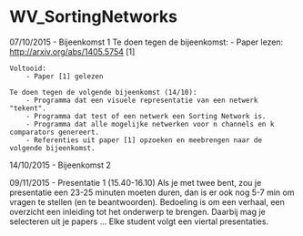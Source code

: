 # WV_SortingNetworks

07/10/2015 - Bijeenkomst 1
	Te doen tegen de bijeenkomst:
		- Paper lezen: http://arxiv.org/abs/1405.5754 [1]

	Voltooid:
		- Paper [1] gelezen

	Te doen tegen de volgende bijeenkomst (14/10):
		- Programma dat een visuele representatie van een netwerk "tekent".
		- Programma dat test of een netwerk een Sorting Network is.
		- Programma dat alle mogelijke netwerken voor n channels en k comparators genereert.
		- Referenties uit paper [1] opzoeken en meebrengen naar de volgende bijeenkomst.


14/10/2015 - Bijeenkomst 2



09/11/2015 - Presentatie 1 (15.40-16.10)
		Als je met twee bent, zou je presentatie een 23-25 minuten moeten duren, dan is er ook nog 5-7 min om vragen te 		stellen (en te beantwoorden). Bedoeling is om een verhaal, een overzicht een inleiding tot het onderwerp te 			brengen. Daarbij mag je selecteren uit je papers ... Elke student volgt een viertal presentaties.
